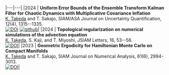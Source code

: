 
|---|---|
|2024 | **Uniform Error Bounds of the Ensemble Transform Kalman Filter for Chaotic Dynamics with Multiplicative Covariance Inflation** <br> <u>K. Takeda</u> and T. Sakajo, SIAM/ASA Journal on Uncertainty Quantification, 12(4), 1315--1335. <br> [![DOI](https://img.shields.io/badge/DOI-10.1137/24M1637192-lightblue?labelColor=lightgrey)](https://doi.org/10.1137/24M1637192) [![github](https://img.shields.io/badge/github-kotatakeda/etkf_inflation-mediumpurple?labelColor=lightgrey)](https://github.com/KotaTakeda/etkf_inflation)|
|2024 | **Topological regularization on numerical simulations of the advection equation** <br> <u>K. Takeda</u>, S. Kaji, and T. Miyoshi, JSIAM Letters, 16, 53--56. <br> [![DOI](https://img.shields.io/badge/DOI-10.14495/jsiaml.16.53-lightblue?labelColor=lightgrey)](https://doi.org/10.14495/jsiaml.16.53)|
|2023 | **Geometric Ergodicity for Hamiltonian Monte Carlo on Compact Manifolds** <br> <u>K. Takeda</u> and T. Sakajo, SIAM Journal on Numerical Analysis, 61(6), 2994-3013. <br> [![DOI](https://img.shields.io/badge/DOI-10.1137/22M1543550-lightblue?labelColor=lightgrey)](https://doi.org/10.1137/22M1543550)|

<!-- arxiv preprint <a href="https://arxiv.org/abs/2402.03756">arxiv:2402.03756</a>. -->